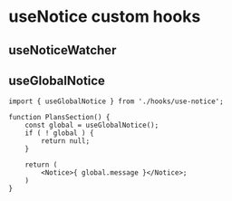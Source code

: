 # useNotice custom hooks 

## useNoticeWatcher

## useGlobalNotice

```es6
import { useGlobalNotice } from './hooks/use-notice';

function PlansSection() {
	const global = useGlobalNotice();
	if ( ! global ) {
		return null;
	}

	return (
		<Notice>{ global.message }</Notice>;
	)
}
```
